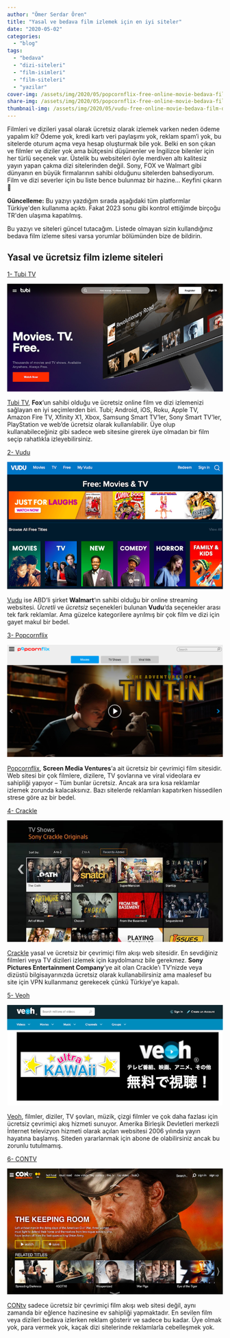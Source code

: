 ```yaml
---
author: "Ömer Serdar Ören"
title: "Yasal ve bedava film izlemek için en iyi siteler"
date: "2020-05-02"
categories: 
  - "blog"
tags: 
  - "bedava"
  - "dizi-siteleri"
  - "film-isimleri"
  - "film-siteleri"
  - "yazilar"
cover-img: /assets/img/2020/05/popcornflix-free-online-movie-bedava-film-dizi-1024x531-1.png
share-img: /assets/img/2020/05/popcornflix-free-online-movie-bedava-film-dizi-1024x531-1.png
thumbnail-img: /assets/img/2020/05/vudu-free-online-movie-bedava-film-dizi.png
---
```


Filmleri ve dizileri yasal olarak ücretsiz olarak izlemek varken neden ödeme yapalım ki? Ödeme yok, kredi kartı veri paylaşımı yok, reklam spam’i yok, bu sitelerde oturum açma veya hesap oluşturmak bile yok. Belki en son çıkan ve filmler ve diziler yok ama bütçesini düşünenler ve İngilizce bilenler için her türlü seçenek var. Üstelik bu websiteleri öyle merdiven altı kalitesiz yayın yapan çakma dizi sitelerinden değil. Sony, FOX ve Walmart gibi dünyanın en büyük firmalarının sahibi olduğunu sitelerden bahsediyorum. Film ve dizi severler için bu liste bence bulunmaz bir hazine… Keyfini çıkarın 🙂

**Güncelleme:** Bu yazıyı yazdığım sırada aşağıdaki tüm platformlar Türkiye'den kullanıma açıktı. Fakat 2023 sonu gibi kontrol ettiğimde birçoğu TR'den ulaşıma kapatılmış.

Bu yazıyı ve siteleri güncel tutacağım. Listede olmayan sizin kullandığınız bedava film izleme sitesi varsa yorumlar bölümünden bize de bildirin.

## Yasal ve ücretsiz film izleme siteleri

[1- Tubi TV](https://tubitv.com/)

![](/assets/img/2020/05/tubi-tv-free-online-movie-bedava-film-dizi.png)

[Tubi TV](https://tubitv.com/), **Fox**‘un sahibi olduğu ve ücretsiz online film ve dizi izlemenizi sağlayan en iyi seçimlerden biri. Tubi; Android, iOS, Roku, Apple TV, Amazon Fire TV, Xfinity X1, Xbox, Samsung Smart TV’ler, Sony Smart TV’ler, PlayStation ve web’de ücretsiz olarak kullanılabilir. Üye olup kullanabileceğiniz gibi sadece web sitesine girerek üye olmadan bir film seçip rahatlıkla izleyebilirsiniz.

[2- Vudu](https://www.vudu.com/)

![](/assets/img/2020/05/vudu-free-online-movie-bedava-film-dizi.png)

[Vudu](https://www.vudu.com/) ise ABD’li şirket **Walmart**‘ın sahibi olduğu bir online streaming websitesi. _Ücretli_ ve _ücretsiz_ seçenekleri bulunan **Vudu**‘da seçenekler arası tek fark reklamlar. Ama güzelce kategorilere ayrılmış bir çok film ve dizi için gayet makul bir bedel.

[3- Popcornflix](https://www.popcornflix.com/)

![](/assets/img/2020/05/popcornflix-free-online-movie-bedava-film-dizi-1024x531-1.png)

[Popcornflix](https://www.popcornflix.com/), **Screen Media Ventures**‘a ait ücretsiz bir çevrimiçi film sitesidir. Web sitesi bir çok filmlere, dizilere, TV şovlarına ve viral videolara ev sahipliği yapıyor – Tüm bunlar ücretsiz. Ancak ara sıra kısa reklamlar izlemek zorunda kalacaksınız. Bazı sitelerde reklamları kapatırken hissedilen strese göre az bir bedel.

[4- Crackle](https://www.crackle.com/)

![](/assets/img/2020/05/sony-crackle-free-online-movie-bedava-film-dizi.jpeg)

[Crackle](https://www.crackle.com/) yasal ve ücretsiz bir çevrimiçi film akışı web sitesidir. En sevdiğiniz filmleri veya TV dizileri izlemek için kaydolmanız bile gerekmez. **Sony Pictures Entertainment Company**‘ye ait olan Crackle’ı TV’nizde veya dizüstü bilgisayarınızda ücretsiz olarak kullanabilirsiniz ama maalesef bu site için VPN kullanmanız gerekecek çünkü Türkiye’ye kapalı.

[5- Veoh](https://www.veoh.com/)

![](/assets/img/2020/05/veoh-free-online-movie-bedava-film-dizi.png)

[Veoh](https://www.veoh.com/), filmler, diziler, TV şovları, müzik, çizgi filmler ve çok daha fazlası için ücretsiz çevrimiçi akış hizmeti sunuyor. Amerika Birleşik Devletleri merkezli İnternet televizyon hizmeti olarak açılan websitesi 2006 yılında yayın hayatına başlamış. Siteden yararlanmak için abone de olabilirsiniz ancak bu zorunlu tutulmamış.

[6- CONTV](https://www.contv.com/)

![](/assets/img/2020/05/contv-free-online-movie-bedava-film-dizi.png)

[CONtv](https://www.contv.com/) sadece ücretsiz bir çevrimiçi film akışı web sitesi değil, aynı zamanda bir eğlence hazinesine ev sahipliği yapmaktadır. En sevilen film veya dizileri bedava izlerken reklam gösterir ve sadece bu kadar. Üye olmak yok, para vermek yok, kaçak dizi sitelerinde reklamlarla cebelleşmek yok.
